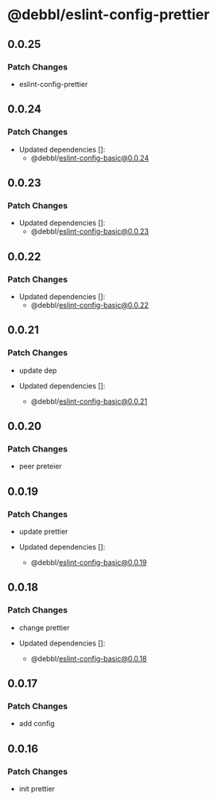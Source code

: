 # @debbl/eslint-config-prettier

## 0.0.25

### Patch Changes

- eslint-config-prettier

## 0.0.24

### Patch Changes

- Updated dependencies []:
  - @debbl/eslint-config-basic@0.0.24

## 0.0.23

### Patch Changes

- Updated dependencies []:
  - @debbl/eslint-config-basic@0.0.23

## 0.0.22

### Patch Changes

- Updated dependencies []:
  - @debbl/eslint-config-basic@0.0.22

## 0.0.21

### Patch Changes

- update dep

- Updated dependencies []:
  - @debbl/eslint-config-basic@0.0.21

## 0.0.20

### Patch Changes

- peer preteier

## 0.0.19

### Patch Changes

- update prettier

- Updated dependencies []:
  - @debbl/eslint-config-basic@0.0.19

## 0.0.18

### Patch Changes

- change prettier

- Updated dependencies []:
  - @debbl/eslint-config-basic@0.0.18

## 0.0.17

### Patch Changes

- add config

## 0.0.16

### Patch Changes

- init prettier
